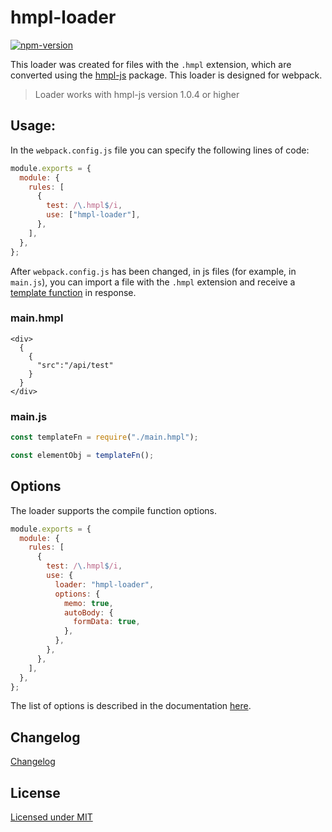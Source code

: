 # hmpl-loader

[![npm-version](https://img.shields.io/npm/v/hmpl-loader?logo=npm&color=0183ff)](https://www.npmjs.com/package/hmpl-loader)

This loader was created for files with the `.hmpl` extension, which are converted using the [hmpl-js](https://github.com/hmpljs/hmpl) package. This loader is designed for webpack.

> Loader works with hmpl-js version 1.0.4 or higher

## Usage:

In the `webpack.config.js` file you can specify the following lines of code:

```javascript
module.exports = {
  module: {
    rules: [
      {
        test: /\.hmpl$/i,
        use: ["hmpl-loader"],
      },
    ],
  },
};
```

After `webpack.config.js` has been changed, in js files (for example, in `main.js`), you can import a file with the `.hmpl` extension and receive a [template function](https://hmpljs.github.io/#/?id=compile) in response.

### main.hmpl

```hmpl
<div>
  {
    {
      "src":"/api/test"
    }
  }
</div>
```

### main.js

```javascript
const templateFn = require("./main.hmpl");

const elementObj = templateFn();
```

## Options

The loader supports the compile function options.

```javascript
module.exports = {
  module: {
    rules: [
      {
        test: /\.hmpl$/i,
        use: {
          loader: "hmpl-loader",
          options: {
            memo: true,
            autoBody: {
              formData: true,
            },
          },
        },
      },
    ],
  },
};
```

The list of options is described in the documentation [here](https://hmpl-lang.github.io/hmpl.html#options).

## Changelog

[Changelog](https://github.com/hmpljs/hmpl-loader/releases)

## License

[Licensed under MIT](https://github.com/hmpljs/hmpl-loader/blob/master/LICENSE)
